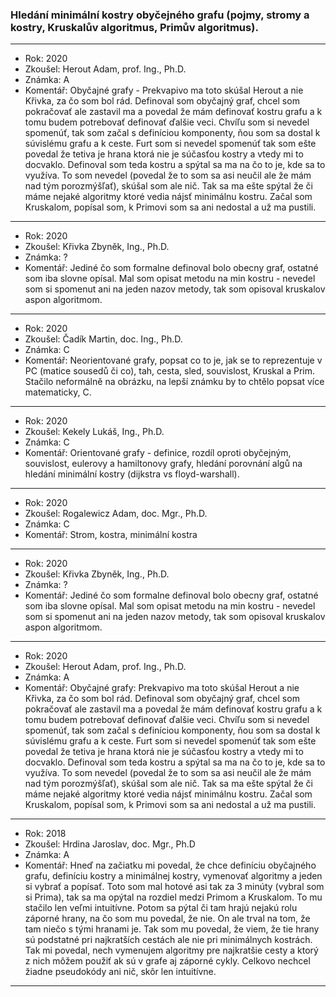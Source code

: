 ### Hledání minimální kostry obyčejného grafu (pojmy, stromy a kostry, Kruskalův algoritmus, Primův algoritmus).

----------------------------------------

- Rok: 2020
- Zkoušel: Herout Adam, prof. Ing., Ph.D.
- Známka: A
- Komentář: Obyčajné grafy - Prekvapivo ma toto skúšal Herout a nie Křivka, za čo som bol rád. Definoval som obyčajný graf, chcel som pokračovať ale zastavil ma a povedal že mám definovať kostru grafu a k tomu budem potrebovať definovať ďalšie veci. Chvíľu som si nevedel spomenúť, tak som začal s definíciou komponenty, ňou som sa dostal k súvislému grafu a k ceste. Furt som si nevedel spomenúť tak som ešte povedal že tetiva je hrana ktorá nie je súčasťou kostry a vtedy mi to docvaklo. Definoval som teda kostru a spýtal sa ma na čo to je, kde sa to využíva. To som nevedel (povedal že to som sa asi neučil ale že mám nad tým porozmýšľať), skúšal som ale nič. Tak sa ma ešte spýtal že či máme nejaké algoritmy ktoré vedia nájsť minimálnu kostru. Začal som Kruskalom, popísal som, k Primovi som sa ani nedostal a už ma pustili.

----------------------------------------

- Rok: 2020
- Zkoušel: Křivka Zbyněk, Ing., Ph.D.
- Známka: ?
- Komentář: Jediné čo som formalne definoval bolo obecny graf, ostatné som iba slovne opísal. Mal som opisat metodu na min kostru - nevedel som si spomenut ani na jeden nazov metody, tak som opisoval kruskalov aspon algoritmom.

----------------------------------------

- Rok: 2020
- Zkoušel: Čadík Martin, doc. Ing., Ph.D.
- Známka: C
- Komentář: Neorientované grafy, popsat co to je, jak se to reprezentuje v PC (matice sousedů či co), tah, cesta, sled, souvislost, Kruskal a Prim. Stačilo neformálně na obrázku, na lepší známku by to chtělo popsat více matematicky, C.

----------------------------------------

- Rok: 2020
- Zkoušel: Kekely Lukáš, Ing., Ph.D.
- Známka: C
- Komentář: Orientované grafy - definice, rozdíl oproti obyčejným, souvislost, eulerovy a hamiltonovy grafy, hledání porovnání algů na hledání minimální kostry (dijkstra vs floyd-warshall).

----------------------------------------

- Rok: 2020
- Zkoušel: Rogalewicz Adam, doc. Mgr., Ph.D.
- Známka: C
- Komentář: Strom, kostra, minimální kostra

----------------------------------------

- Rok: 2020
- Zkoušel: Křivka Zbyněk, Ing., Ph.D.
- Známka: ?
- Komentář: Jediné čo som formalne definoval bolo obecny graf, ostatné som iba slovne opísal. Mal som opisat metodu na min kostru - nevedel som si spomenut ani na jeden nazov metody, tak som opisoval kruskalov aspon algoritmom.

----------------------------------------

- Rok: 2020
- Zkoušel: Herout Adam, prof. Ing., Ph.D.
- Známka: A
- Komentář: Obyčajné grafy: Prekvapivo ma toto skúšal Herout a nie Křivka, za čo som bol rád. Definoval som obyčajný graf, chcel som pokračovať ale zastavil ma a povedal že mám definovať kostru grafu a k tomu budem potrebovať definovať ďalšie veci. Chvíľu som si nevedel spomenúť, tak som začal s definíciou komponenty, ňou som sa dostal k súvislému grafu a k ceste. Furt som si nevedel spomenúť tak som ešte povedal že tetiva je hrana ktorá nie je súčasťou kostry a vtedy mi to docvaklo. Definoval som teda kostru a spýtal sa ma na čo to je, kde sa to využíva. To som nevedel (povedal že to som sa asi neučil ale že mám nad tým porozmýšľať), skúšal som ale nič. Tak sa ma ešte spýtal že či máme nejaké algoritmy ktoré vedia nájsť minimálnu kostru. Začal som Kruskalom, popísal som, k Primovi som sa ani nedostal a už ma pustili.

----------------------------------------

- Rok: 2018
- Zkoušel: Hrdina Jaroslav, doc. Mgr., Ph.D
- Známka: A
- Komentář: Hneď na začiatku mi povedal, že chce definíciu obyčajného grafu, definíciu kostry a minimálnej kostry, vymenovať algoritmy a jeden si vybrať a popísať. Toto som mal hotové asi tak za 3 minúty (vybral som si Prima), tak sa ma opýtal na rozdiel medzi Primom a Kruskalom. To mu stačilo len veľmi intuitívne. Potom sa pýtal či tam hrajú nejakú rolu záporné hrany, na čo som mu povedal, že nie. On ale trval na tom, že tam niečo s tými hranami je. Tak som mu povedal, že viem, že tie hrany sú podstatné pri najkratších cestách ale nie pri minimálnych kostrách. Tak mi povedal, nech vymenujem algoritmy pre najkratšie cesty a ktorý z nich môžem použiť ak sú v grafe aj záporné cykly. Celkovo nechcel žiadne pseudokódy ani nič, skôr len intuitívne.

----------------------------------------
